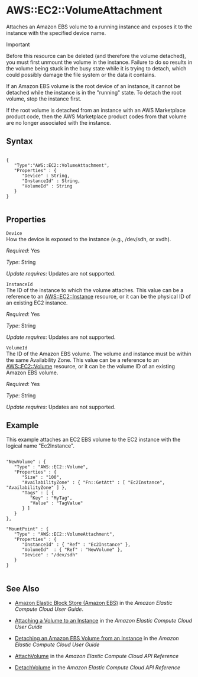 AWS::EC2::VolumeAttachment
==========================

Attaches an Amazon EBS volume to a running instance and exposes it to the instance with the specified device name.

Important

Before this resource can be deleted (and therefore the volume detached), you must first unmount the volume in the instance. Failure to do so results in the volume being stuck in the busy state while it is trying to detach, which could possibly damage the file system or the data it contains.

If an Amazon EBS volume is the root device of an instance, it cannot be detached while the instance is in the "running" state. To detach the root volume, stop the instance first.

If the root volume is detached from an instance with an AWS Marketplace product code, then the AWS Marketplace product codes from that volume are no longer associated with the instance.

Syntax
------

``` {.programlisting}
      
{
   "Type":"AWS::EC2::VolumeAttachment",
   "Properties" : {
      "Device" : String,
      "InstanceId" : String,
      "VolumeId" : String
   }
}
    
```

Properties
----------

 `Device`   
How the device is exposed to the instance (e.g., /dev/sdh, or xvdh).

*Required*: Yes

*Type*: String

*Update requires*: Updates are not supported.

 `InstanceId`   
The ID of the instance to which the volume attaches. This value can be a reference to an [AWS::EC2::Instance](aws-properties-ec2-instance.html "AWS::EC2::Instance") resource, or it can be the physical ID of an existing EC2 instance.

*Required*: Yes

*Type*: String

*Update requires*: Updates are not supported.

 `VolumeId`   
The ID of the Amazon EBS volume. The volume and instance must be within the same Availability Zone. This value can be a reference to an [AWS::EC2::Volume](aws-properties-ec2-ebs-volume.html "AWS::EC2::Volume") resource, or it can be the volume ID of an existing Amazon EBS volume.

*Required*: Yes

*Type*: String

*Update requires*: Updates are not supported.

Example
-------

This example attaches an EC2 EBS volume to the EC2 instance with the logical name "Ec2Instance".

``` {.programlisting}
      
"NewVolume" : {
   "Type" : "AWS::EC2::Volume",
   "Properties" : {
      "Size" : "100",
      "AvailabilityZone" : { "Fn::GetAtt" : [ "Ec2Instance", "AvailabilityZone" ] },
      "Tags" : [ {
         "Key" : "MyTag",
         "Value" : "TagValue"
      } ]
   }
},

"MountPoint" : {
   "Type" : "AWS::EC2::VolumeAttachment",
   "Properties" : {
      "InstanceId" : { "Ref" : "Ec2Instance" },
      "VolumeId"  : { "Ref" : "NewVolume" },
      "Device" : "/dev/sdh"
   }
}     
    
```

See Also
--------

-   [Amazon Elastic Block Store (Amazon EBS)](http://docs.aws.amazon.com/AWSEC2/latest/UserGuide/AmazonEBS.html) in the *Amazon Elastic Compute Cloud User Guide*.

-   [Attaching a Volume to an Instance](http://docs.aws.amazon.com/AWSEC2/latest/UserGuide/ebs-attaching-volume.html) in the *Amazon Elastic Compute Cloud User Guide*

-   [Detaching an Amazon EBS Volume from an Instance](http://docs.aws.amazon.com/AWSEC2/latest/UserGuide/ebs-detaching-volume.html) in the *Amazon Elastic Compute Cloud User Guide*

-   [AttachVolume](http://docs.aws.amazon.com/AWSEC2/latest/APIReference/ApiReference-query-AttachVolume.html) in the *Amazon Elastic Compute Cloud API Reference*

-   [DetachVolume](http://docs.aws.amazon.com/AWSEC2/latest/APIReference/ApiReference-query-DetachVolume.html) in the *Amazon Elastic Compute Cloud API Reference*



